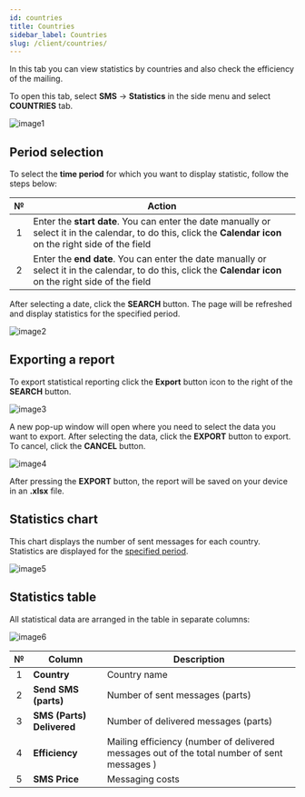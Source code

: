 ```yaml
---
id: countries
title: Countries
sidebar_label: Countries
slug: /client/countries/
---
```


In this tab you can view statistics by countries and also check the efficiency of the mailing.

To open this tab, select **SMS** → **Statistics** in the side menu and select **COUNTRIES** tab.

![image1](/img/en/client_statistics_countries/image1.png)

## Period selection

To select the **time period** for which you want to display statistic, follow the steps below:

|  №  | Action |
| :-: | ------ |
| 1 | Enter the **start date**. You can enter the date manually or select it in the calendar, to do this, click the **Calendar icon** on the right side of the field |
| 2 | Enter the **end date**. You can enter the date manually or select it in the calendar, to do this, click the **Calendar icon** on the right side of the field |

After selecting a date, click the **SEARCH** button. The page will be refreshed and display statistics for the specified period.

![image2](/img/en/client_statistics_countries/image2.png)

## Exporting a report

To export statistical reporting click the **Export** button icon to the right of the **SEARCH** button.

![image3](/img/en/client_statistics_countries/image3.png)

A new pop-up window will open where you need to select the data you want to export. After selecting the data, click the **EXPORT** button to export. To cancel, click the **CANCEL** button.

![image4](/img/en/client_statistics_countries/image4.png)

After pressing the **EXPORT** button, the report will be saved on your device in an **.xlsx** file.

## Statistics chart

This chart displays the number of sent messages for each country. Statistics are displayed for the [specified period](#period-selection).

![image5](/img/en/client_statistics_countries/image5.png)

## Statistics table

All statistical data are arranged in the table in separate columns:

![image6](/img/en/client_statistics_countries/image6.png)

|  №  | Column | Description |
| :-: | ------ | ----------- |
| 1 | **Country** | Country name |
| 2 | **Send SMS (parts)** | Number of sent messages (parts) |
| 3 | **SMS (Parts) Delivered** | Number of delivered messages (parts) |
| 4 | **Efficiency** | Mailing efficiency (number of delivered messages out of the total number of sent messages ) |
| 5 | **SMS Price** | Messaging costs |
